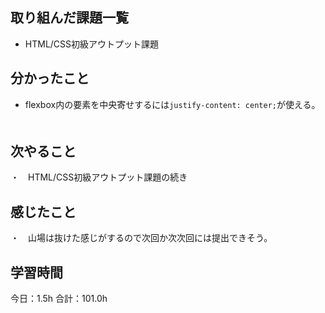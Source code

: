 ## 取り組んだ課題一覧
* HTML/CSS初級アウトプット課題
## 分かったこと
*  flexbox内の要素を中央寄せするには```justify-content: center;```が使える。
　


## 次やること
・　HTML/CSS初級アウトプット課題の続き
## 感じたこと
・　山場は抜けた感じがするので次回か次次回には提出できそう。
 
## 学習時間
今日：1.5h
合計：101.0h
